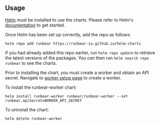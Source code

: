 ## Usage

[Helm](https://helm.sh) must be installed to use the charts.  Please refer to
Helm's [documentation](https://helm.sh/docs) to get started.

Once Helm has been set up correctly, add the repo as follows:

    helm repo add runbear https://runbear-io.github.io/helm-charts

If you had already added this repo earlier, run `helm repo update` to retrieve
the latest versions of the packages.  You can then run `helm search repo
runbear` to see the charts.

Prior to installing the chart, you must create a worker and obtain an API secret.
Navigate to [worker setup page](https://app.runbear.io/workers) to create a worker.

To install the runbear-worker chart:

    helm install runbear-worker runbear/runbear-worker --set runbear.apiSecret=WORKER_API_SECRET

To uninstall the chart:

    helm delete runbear-worker
